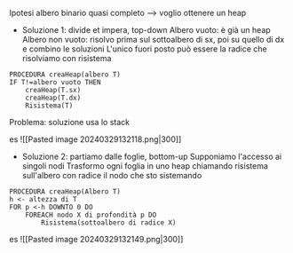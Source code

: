 Ipotesi albero binario quasi completo --> voglio ottenere un heap
- Soluzione 1: divide et impera, top-down
Albero vuoto: è già un heap
Albero non vuoto: risolvo prima sul sottoalbero di sx, poi su quello di dx e combino le soluzioni
L'unico fuori posto può essere la radice che risolviamo con risistema

```
PROCEDURA creaHeap(albero T)
IF T!=albero vuoto THEN
	creaHeap(T.sx)
	creaHeap(T.dx)
	Risistema(T)
```

Problema: soluzione usa lo stack

es
![[Pasted image 20240329132118.png|300]]

- Soluzione 2: partiamo dalle foglie, bottom-up
Supponiamo l'accesso ai singoli nodi
Trasformo ogni foglia in uno heap chiamando risistema sull'albero con radice il nodo che sto sistemando

```
PROCEDURA creaHeap(Albero T)
h <- altezza di T
FOR p <-h DOWNTO 0 DO
	FOREACH nodo X di profondità p DO
		Risistema(sottoalbero di radice X)
```

es
![[Pasted image 20240329132149.png|300]]
